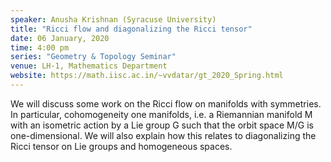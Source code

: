```yaml
---
speaker: Anusha Krishnan (Syracuse University)
title: "Ricci flow and diagonalizing the Ricci tensor"
date: 06 January, 2020
time: 4:00 pm
series: "Geometry & Topology Seminar"
venue: LH-1, Mathematics Department
website: https://math.iisc.ac.in/~vvdatar/gt_2020_Spring.html
---
```


We will discuss some work on the Ricci flow on manifolds with symmetries. In particular, cohomogeneity one manifolds, 
i.e. a Riemannian manifold M with an isometric action by a Lie group G such that the orbit space M/G is one-dimensional. 
We will also explain how this relates to diagonalizing the Ricci tensor on Lie groups and homogeneous spaces. 

